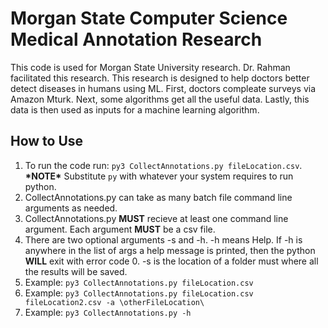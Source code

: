 <!DOCTYPEhtml>
 <html lang="en-US">
  <body>

<h1>Morgan State Computer Science Medical Annotation Research</h1>
<p>This code is used for Morgan State University research. Dr. Rahman facilitated this research. This research is designed to help doctors better detect diseases in humans using ML. First, doctors compleate surveys via Amazon Mturk. Next, some algorithms get all the useful data. Lastly, this data is then used as inputs for a machine learning algorithm.</p>

<h2>How to Use</h2>
<ol>
	<li>To run the code run: <code>py3 CollectAnnotations.py fileLocation.csv</code>. <br /><b>*NOTE*</b> Substitute <code>py</code> with whatever your system requires to run python.</li>
	<li>CollectAnnotations.py can take as many batch file command line arguments as needed.</li>
	<li>CollectAnnotations.py <b>MUST</b> recieve  at least one command line argument. Each argument <b>MUST</b> be a csv file.</li>
	<li>There are two optional arguments -s and -h. -h means Help. If -h is anywhere in the list of args a help message is printed, then the python <b>WILL</b> exit with error code 0. -s is the location of a folder must where all the results will be saved.</li>
	<li>Example: <code>py3 CollectAnnotations.py fileLocation.csv</code></li>
	<li>Example: <code>py3 CollectAnnotations.py fileLocation.csv fileLocation2.csv -a \otherFileLocation\</code></li>
	<li>Example: <code>py3 CollectAnnotations.py -h</code></li>
</ol>

 </body>
</html>
